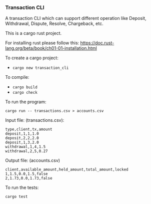 ### Transaction CLI

A transaction CLI which can support different operation like Deposit, Withdrawal, Dispute, Resolve, Chargeback, etc.

This is a cargo rust project.

For installing rust please follow this: https://doc.rust-lang.org/beta/book/ch01-01-installation.html

To create a cargo project:

* ```cargo new transaction_cli```

To compile:

* ```cargo build```
* ```cargo check```


To run the program:

 ```cargo run -- transactions.csv > accounts.csv```

 Input file: (transactions.csv):

```
type,client,tx,amount
deposit,1,1,1.0
deposit,2,2,2.0
deposit,1,3,2.0
withdrawal,1,4,1.5
withdrawal,2,5,0.27
```

Output file: (accounts.csv)

```
client,available_amount,held_amount,total_amount,locked
1,1.5,0.0,1.5,false
2,1.73,0.0,1.73,false
```

To run the tests:

```cargo test```
